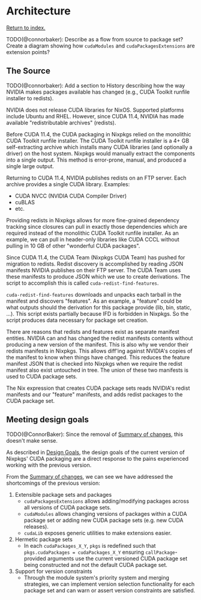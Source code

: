 # Architecture

[Return to index.](../README.md)

TODO(@connorbaker): Describe as a flow from source to package set? Create a diagram showing how `cudaModules` and `cudaPackagesExtensions` are extension points?

## The Source

TODO(@connorbaker): Add a section to History describing how the way NVIDIA makes packages available has changed (e.g., CUDA Toolkit runfile installer to redists).

NVIDIA does not release CUDA libraries for NixOS.
Supported platforms include Ubuntu and RHEL.
However, since CUDA 11.4, NVIDIA has made available "redistributable archives" (redists).

Before CUDA 11.4, the CUDA packaging in Nixpkgs relied on the monolithic CUDA Toolkit runfile installer.
The CUDA Toolkit runfile installer is a 4+ GB self-extracting archive which installs many CUDA libraries (and optionally a driver) on the host system.
Nixpkgs would manually extract the components into a single output.
This method is error-prone, manual, and produced a single large output.

Returning to CUDA 11.4, NVIDIA publishes redists on an FTP server.
Each archive provides a single CUDA library.
Examples:

- CUDA NVCC (NVIDIA CUDA Compiler Driver)
- cuBLAS
- etc.

Providing redists in Nixpkgs allows for more fine-grained dependency tracking since closures can pull in exactly those dependencies which are required instead of the monolithic CUDA Toolkit runfile installer.
As an example, we can pull in header-only libraries like CUDA CCCL without pulling in 10 GB of other "wonderful CUDA packages".

Since CUDA 11.4, the CUDA Team (Nixpkgs CUDA Team) has pushed for migration to redists.
Redist discovery is accomplished by reading JSON manifests NVIDIA publishes on their FTP server.
The CUDA Team uses these manifests to produce JSON which we use to create derivations.
The script to accomplish this is called `cuda-redist-find-features`.

`cuda-redist-find-features` downloads and unpacks each tarball in the manifest and discovers "features".
As an example, a "feature" could be what outputs should the derivation for this package provide (lib, bin, static, ...).
This script exists partially because IFD is forbidden in Nixpkgs.
So the script produces data necessary for package set creation.

There are reasons that redists and features exist as separate manifest entities.
NVIDIA can and has changed the redist manifests contents without producing a new version of the manifest.
This is also why we vendor their redists manifests in Nixpkgs.
This allows diff'ing against NVIDIA's copies of the manifest to know when things have changed.
This reduces the feature manifest JSON that is checked into Nixpkgs when we require the redist manifest also exist untouched in tree.
The union of these two manifests is used to CUDA package sets.

The Nix expression that creates CUDA package sets reads NVIDIA's redist manifests and our "feature" manifests, and adds redist packages to the CUDA package set.

## Meeting design goals

TODO(@ConnorBaker): Since the removal of [Summary of changes](#summary-of-changes), this doesn't make sense.

As described in [Design Goals](./design-goals.md), the design goals of the current version of Nixpkgs' CUDA packaging are a direct response to the pains experienced working with the previous version.

From the [Summary of changes](#summary-of-changes), we can see we have addressed the shortcomings of the previous version:

1. Extensible package sets and packages
   - `cudaPackagesExtensions` allows adding/modifying packages across all versions of CUDA package sets.
   - `cudaModules` allows changing versions of packages within a CUDA package set or adding new CUDA package sets (e.g. new CUDA releases).
   - `cudaLib` exposes generic utilities to make extensions easier.
2. Hermetic package sets
   - In each `cudaPackages_X_Y`, `pkgs` is redefined such that `pkgs.cudaPackages = cudaPackages_X_Y` ensuring `callPackage`-provided arguments use the current versioned CUDA package set being constructed and not the default CUDA package set.
3. Support for version constraints
   - Through the module system's priority system and merging strategies, we can implement version selection functionality for each package set and can warn or assert version constraints are satisfied.
